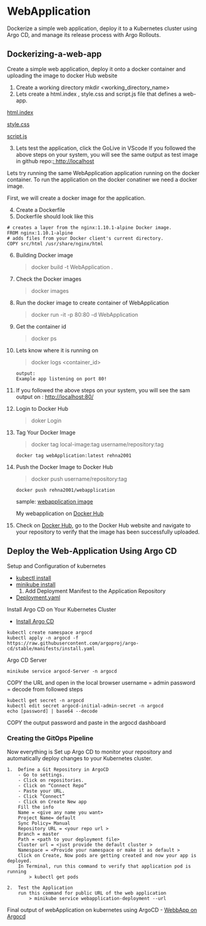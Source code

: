 
# WebApplication
Dockerize a simple web application, deploy it to a Kubernetes cluster using Argo CD, and manage its release process with Argo Rollouts.
## Dockerizing-a-web-app
Create a simple web application, deploy it onto a docker container and uploading the image to docker Hub website
1. Create a working directory
mkdir <working_directory_name>
2. Lets create a html.index , style.css and script.js file that defines a web-app.

[html.index](https://github.com/Rehan2001/WebApp9/blob/main/src/html/index.html)

[style.css](https://github.com/Rehan2001/WebApp9/blob/main/src/html/style.css)

[script.js](https://github.com/Rehan2001/WebApp9/blob/main/src/html/script.js)

3. Lets test the application, click the GoLive in VScode
If you followed the above steps on your system, you will see the same output as test image in github repo:[: http://localhost](http://127.0.0.1:5500/src/html/index.html)

Lets try running the same WebApplication application running on the docker container. To run the application on the docker conatiner we need a docker image.

First, we will create a docker image for the application.

4. Create a Dockerfile
5. Dockerfile should look like this
```
# creates a layer from the nginx:1.10.1-alpine Docker image.
FROM nginx:1.10.1-alpine
# adds files from your Docker client's current directory.
COPY src/html /usr/share/nginx/html

```
6. Building Docker image
    > docker build -t WebApplication .
7. Check the Docker images
    > docker images
8. Run the docker image to create container of WebApplication
    > docker run -it -p 80:80 -d WebApplication
9. Get the container id
    > docker ps
10. Lets know where it is running on
    > docker logs <container_id>
    ```
    output: 
    Example app listening on port 80!

    ```
11.  If you followed the  above steps on your system, you will see the sam output on : [http://localhost:80/](http://localhost:80/)

12. Login to Docker Hub
    > doker Login
13. Tag Your Docker Image
    > docker tag local-image:tag username/repository:tag
    ```
    docker tag webApplication:latest rehna2001

    ```
14. Push the Docker Image to Docker Hub
    > docker push username/repository:tag
    ```
    docker push rehna2001/webapplication

    ```
    sample: [webapplication image](https://github.com/Rehan2001/WebApp9/blob/main/DockerImage.png)
    
    My webapplication on [Docker Hub](https://hub.docker.com/repository/docker/rehna2001/webapplication/general)

15. Check on [Docker Hub](https://hub.docker.com/), go to the Docker Hub website and navigate to your repository to verify that the image has been successfully uploaded.

## Deploy the Web-Application Using Argo CD
Setup and Configuration of kubernetes
- [kubectl install](https://kubernetes.io/docs/tasks/tools/install-kubectl-windows/)
- [minikube install](https://minikube.sigs.k8s.io/docs/start/)
    1. Add Deployment Manifest to the Application Repository
- [Deployment.yaml](https://github.com/Rehan2001/WebApp9/blob/main/deployment.yaml)

Install Argo CD on Your Kubernetes Cluster
- [Install Argo CD](https://argo-cd.readthedocs.io/en/stable/getting_started/)
```
kubectl create namespace argocd
kubectl apply -n argocd -f https://raw.githubusercontent.com/argoproj/argo-cd/stable/manifests/install.yaml

```
Argo CD Server
```
minikube service argocd-Server -n argocd

```
COPY the URL and open in the local browser
username = admin
password = decode from followed steps
```
kubectl get secret -n argocd
kubectl edit secret argocd-initial-admin-secret -n argocd
echo [password] | base64 --decode

```
COPY the output password and paste in the argocd dashboard 

### Creating the GitOps Pipeline
Now everything is Set up Argo CD to monitor your repository and automatically deploy changes to your Kubernetes cluster.

    1.  Define a Git Repository in ArgoCD
        - Go to settings.
        - Click on repositories.
        - Click on “Connect Repo”
        - Paste your URL.
        - Click “Connect”
        - Click on Create New app
        Fill the info
        Name = <give any name you want>
        Project Name= default
        Sync Policy= Manual
        Repository URL = <your repo url >
        Branch = master
        Path = <path to your deployment file>
        Cluster url = <just provide the default cluster >
        Namespace = <Provide your namespace or make it as default >
        Click on Create, Now pods are getting created and now your app is deployed.
        In Terminal, run this command to verify that application pod is running
            > kubectl get pods

    2.  Test the Application
        run this command for public URL of the web application
            > minikube service webapplication-deployment --url
Final output of webApplication on kubernetes using ArgoCD
        - [WebbApp on Argocd](https://github.com/Rehan2001/WebApp9/blob/main/WebApp-ArgoCD.png)

